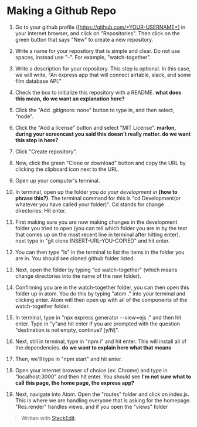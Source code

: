 
# Making a Github Repo

1. Go to your github profile ([https://github.com/*YOUR-USERNAME*] in your internet browser, and click on "Repositories". Then click on the green button that says "New" to create a new repository. 

2. Write a name for your repository that is simple and clear. Do not use spaces, instead use "-". For example, "watch-together".

3. Write a description for your repository. This step is optional. In this case, we will write, "An express app that will connect airtable, slack, and some film database API."

4. Check the box to initialize this repository with a README. **what does this mean, do we want an explanation here?**

5. Click the "Add .gitignore: none" button to type in, and then select, "node".

6. Click the "Add a license" button and select "MIT License". **marlon, during your screencast you said this doesn't really matter. do we want this step in here?**

7. Click "Create repository".

8. Now, click the green "Clone or download" button and copy the URL by clicking the clipboard icon next to the URL.

9. Open up your computer's terminal.
 
10. In terminal, open up the folder you *do your development in* **(how to phrase this?)**. The terminal command for this is "cd Development(or whatever you have called your folder)". Cd stands for change directories. Hit enter.

11. First making sure you are now making changes in the development folder you tried to open (you can tell which folder you are in by the text that comes up on the most recent line in terminal after hitting enter), next type in "git clone INSERT-URL-YOU-COPIED" and hit enter.

12. You can then type "ls" in the terminal to list the items in the folder you are in. You should see cloned github folder listed.

13. Next, open the folder by typing "cd watch-together" (which means change directories into the name of the new folder).

14. Confirming you are in the watch-together folder, you can then open this folder up in atom. You do this by typing "atom ." into your terminal and clicking enter. Atom will then open up with all of the components of the watch-together folder. 

15. In terminal, type in "npx express generator --view=ejs ." and then hit enter. Type in "y"and hit enter if you are prompted with the question "destination is not empty, continue? [y/N]".

16. Next, still in terminal, type in "npm i" and hit enter. This will install all of the dependencies. **do we want to explain here what that means**

17. Then, we'll type in "npm start" and hit enter. 

18. Open your internet browser of choice (ex: Chrome) and type in "localhost:3000" and then hit enter. You should see **I'm not sure what to call this page, the home page, the express app?**

19. Next, navigate into Atom. Open the "routes" folder and click on index.js. This is where we are handling everyone that is asking for the homepage. "Res.render" handles views, and if you open the "views" folder 
> Written with [StackEdit](https://stackedit.io/).
<!--stackedit_data:
eyJoaXN0b3J5IjpbMTM1MTY4Mzk5MywxMzc4MTM4NTIxLC0xOD
IwODEyMjE4LDEyNzczMTc5NDUsLTE0MzAxNjAxOTMsMjU1NTY0
MDE2LC0xNjE5MjcxMDA3LC01MDg1MzA5MzQsLTE3NjgxNjMxNz
gsNTgyMjY1NjEwLDIyNTQ0NDY4NywxMzgzNTI4ODI2XX0=
-->